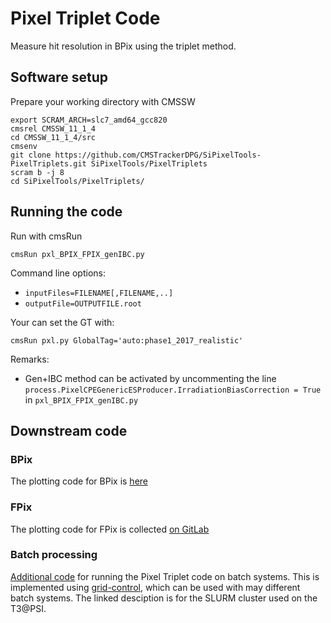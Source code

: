 # Pixel Triplet Code

Measure hit resolution in BPix using the triplet method.


## Software setup

Prepare your working directory with CMSSW

```
export SCRAM_ARCH=slc7_amd64_gcc820
cmsrel CMSSW_11_1_4
cd CMSSW_11_1_4/src
cmsenv
git clone https://github.com/CMSTrackerDPG/SiPixelTools-PixelTriplets.git SiPixelTools/PixelTriplets
scram b -j 8
cd SiPixelTools/PixelTriplets/
```

## Running the code

Run with cmsRun

```
cmsRun pxl_BPIX_FPIX_genIBC.py
```

Command line options:

- `inputFiles=FILENAME[,FILENAME,..]`
- `outputFile=OUTPUTFILE.root`


Your can set the GT with:

```
cmsRun pxl.py GlobalTag='auto:phase1_2017_realistic'
```

Remarks:

- Gen+IBC method can be activated by uncommenting the line `process.PixelCPEGenericESProducer.IrradiationBiasCorrection = True` in `pxl_BPIX_FPIX_genIBC.py`


## Downstream code

### BPix

The plotting code for BPix is [here](https://github.com/dbrzhechko/BPixResolution)

### FPix

The plotting code for FPix is collected [on GitLab](https://gitlab.cern.ch/koschwei/fpixresolution)

### Batch processing

[Additional code](https://gitlab.cern.ch/koschwei/fpixresolution/-/tree/master/gc) for running the Pixel Triplet code on batch systems. This is implemented using [grid-control](https://github.com/grid-control/grid-control), which can be used with may different batch systems. The linked desciption is for the SLURM cluster used on the T3@PSI.
